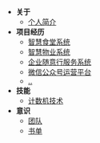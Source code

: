 - **关于**
  - [个人简介](/wiki/home)
- **项目经历**
  - [智慧食堂系统](/wiki/pro/zhst)
  - [智慧物业系统](/wiki/pro/zhst)
  - [企业随意行服务系统](/wiki/pro/zhst)
  - [微信公众号运营平台](/wiki/pro/zhst)
  - [..]()
- **技能**
  - [计数机技术]({{baseDomain}}?sidebar=develop)
- **意识**
  - [团队]({{baseDomain}}?sidebar=team)
  - [书单](/wiki/information/books)